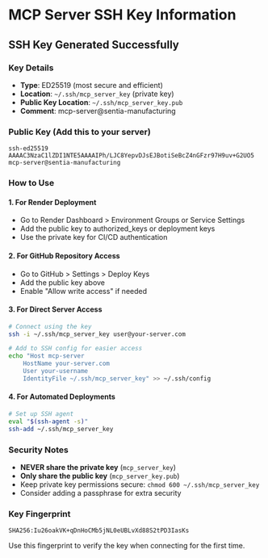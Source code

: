 # MCP Server SSH Key Information

## SSH Key Generated Successfully

### Key Details
- **Type**: ED25519 (most secure and efficient)
- **Location**: `~/.ssh/mcp_server_key` (private key)
- **Public Key Location**: `~/.ssh/mcp_server_key.pub`
- **Comment**: mcp-server@sentia-manufacturing

### Public Key (Add this to your server)
```
ssh-ed25519 AAAAC3NzaC1lZDI1NTE5AAAAIPh/LJC8YepvDJsEJBotiSeBcZ4nGFzr97H9uv+G2UO5 mcp-server@sentia-manufacturing
```

### How to Use

#### 1. For Render Deployment
- Go to Render Dashboard > Environment Groups or Service Settings
- Add the public key to authorized_keys or deployment keys
- Use the private key for CI/CD authentication

#### 2. For GitHub Repository Access
- Go to GitHub > Settings > Deploy Keys
- Add the public key above
- Enable "Allow write access" if needed

#### 3. For Direct Server Access
```bash
# Connect using the key
ssh -i ~/.ssh/mcp_server_key user@your-server.com

# Add to SSH config for easier access
echo "Host mcp-server
    HostName your-server.com
    User your-username
    IdentityFile ~/.ssh/mcp_server_key" >> ~/.ssh/config
```

#### 4. For Automated Deployments
```bash
# Set up SSH agent
eval "$(ssh-agent -s)"
ssh-add ~/.ssh/mcp_server_key
```

### Security Notes
- **NEVER share the private key** (`mcp_server_key`)
- **Only share the public key** (`mcp_server_key.pub`)
- Keep private key permissions secure: `chmod 600 ~/.ssh/mcp_server_key`
- Consider adding a passphrase for extra security

### Key Fingerprint
```
SHA256:Iu26oakVK+qDnHoCMb5jNL0eUBLvXd88S2tPD3IasKs
```

Use this fingerprint to verify the key when connecting for the first time.